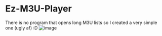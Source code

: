 # Ez-M3U-Player
There is no program that opens long M3U lists so I created a very simple one (ugly af) :D
![image](https://user-images.githubusercontent.com/46496112/232525956-8551a61a-66e9-4577-81ff-d15bdc924231.png)
